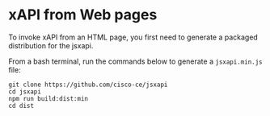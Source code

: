 # xAPI from Web pages

To invoke xAPI from an HTML page, you first need to generate a packaged distribution for the jsxapi.

From a bash terminal, run the commands below to generate a `jsxapi.min.js` file:

```shell
git clone https://github.com/cisco-ce/jsxapi
cd jsxapi
npm run build:dist:min
cd dist
```

